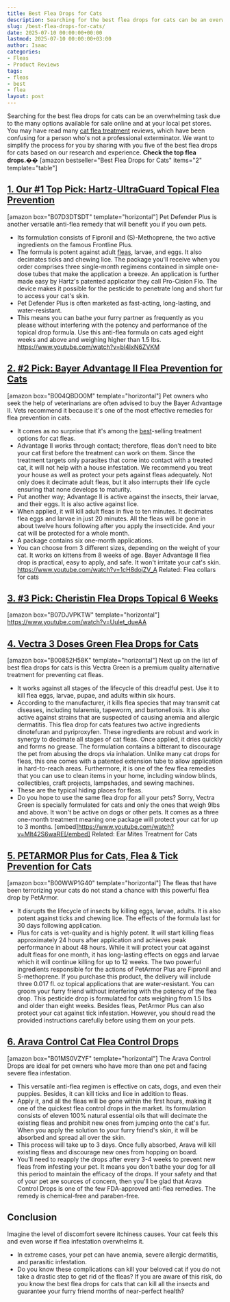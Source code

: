 ```yaml
---
title: Best Flea Drops for Cats
description: Searching for the best flea drops for cats can be an overwhelming task due to the many options available for sale online and at your local pet stores. You may...
slug: /best-flea-drops-for-cats/
date: 2025-07-10 00:00:00+00:00
lastmod: 2025-07-10 00:00:00+03:00
author: Isaac
categories:
- Fleas
- Product Reviews
tags:
- fleas
- best
- flea
layout: post
---
```

Searching for the best flea drops for cats can be an overwhelming task due to the many options available for sale online and at your local pet stores.
You may have read many
[cat flea treatment](https://pestpolicy.com/best-flea-treatment-for-cats/)
reviews, which have been confusing for a person who's not a professional exterminator.
We want to simplify the process for you by sharing with you five of the best flea drops for cats based on our research and experience.
**Check the top flea drops.��**
[amazon bestseller="Best Flea Drops for Cats" items="2" template="table"]
## [1. Our #1 Top Pick: Hartz-UltraGuard Topical Flea Prevention](https://www.amazon.com/dp/B07D3DTSDT/?tag=p-policy-20)
[amazon box="B07D3DTSDT" template="horizontal"]
Pet Defender Plus is another versatile anti-flea remedy that will benefit you if you own pets.
- Its formulation consists of Fipronil and (S)-Methoprene, the two active ingredients on the famous Frontline Plus.
- The formula is potent against adult [fleas](https://pestpolicy.com/best-flea-carpet-powder/), larvae, and eggs. It also decimates ticks and chewing lice.
The package you'll receive when you order comprises three single-month regimens contained in simple one-dose tubes that make the application a breeze.
An application is further made easy by Hartz's patented applicator they call Pro-Cision Flo. The device makes it possible for the pesticide to penetrate long and short fur to access your cat's skin.
- Pet Defender Plus is often marketed as fast-acting, long-lasting, and water-resistant.
- This means you can bathe your furry partner as frequently as you please without interfering with the potency and performance of the topical drop formula.
Use this anti-flea formula on cats aged eight weeks and above and weighing higher than 1.5 lbs.
https://www.youtube.com/watch?v=bl4IxN6ZVKM
## [2. #2 Pick: Bayer Advantage II Flea Prevention for Cats](https://www.amazon.com/dp/B004QBDO0M/?tag=p-policy-20)
[amazon box="B004QBDO0M" template="horizontal"]
Pet owners who seek the help of veterinarians are often advised to buy the Bayer Advantage II. Vets recommend it because it's one of the most effective remedies for flea prevention in cats.
- It comes as no surprise that it's among the [best](https://pestpolicy.com/best-flea-collar-for-dogs/)-selling treatment options for cat fleas.
- Advantage II works through contact; therefore, fleas don't need to bite your cat first before the treatment can work on them.
Since the treatment targets only parasites that come into contact with a treated cat, it will not help with a house infestation.
We recommend you treat your house as well as protect your pets against fleas adequately.
Not only does it decimate adult fleas, but it also interrupts their life cycle ensuring that none develops to maturity.
- Put another way; Advantage II is active against the insects, their larvae, and their eggs. It is also active against lice.
- When applied, it will kill adult fleas in five to ten minutes. It decimates flea eggs and larvae in just 20 minutes.
All the fleas will be gone in about twelve hours following after you apply the insecticide. And your cat will be protected for a whole month.
- A package contains six one-month applications.
- You can choose from 3 different sizes, depending on the weight of your cat. It works on kittens from 8 weeks of age.
Bayer Advantage II flea drop is practical, easy to apply, and safe. It won't irritate your cat's skin.
https://www.youtube.com/watch?v=1cH8dojZV_A
Related:
Flea collars for cats
## [3. #3 Pick: Cheristin Flea Drops Topical 6 Weeks](https://www.amazon.com/dp/B07DJVPKTW/?tag=p-policy-20)
[amazon box="B07DJVPKTW" template="horizontal"]
https://www.youtube.com/watch?v=Uulet_dueAA
## [4. Vectra 3 Doses Green Flea Drops for Cats](https://www.amazon.com/dp/B00852H58K/?tag=p-policy-20)
[amazon box="B00852H58K" template="horizontal"]
Next up on the list of best flea drops for cats is this Vectra Green is a premium quality alternative treatment for preventing cat fleas.
- It works against all stages of the lifecycle of this dreadful pest. Use it to kill flea eggs, larvae, pupae, and adults within six hours.
- According to the manufacturer, it kills flea species that may transmit cat diseases, including tularemia, tapeworm, and bartonellosis.
It is also active against strains that are suspected of causing anemia and allergic dermatitis.
This flea drop for cats features two active ingredients  dinotefuran and pyriproxyfen. These ingredients are robust and work in synergy to decimate all stages of cat fleas.
Once applied, it dries quickly and forms no grease. The formulation contains a bitterant to discourage the pet from abusing the drops via inhalation.
Unlike many cat drops for fleas, this one comes with a patented extension tube to allow application in hard-to-reach areas.
Furthermore, it is one of the few flea remedies that you can use to clean items in your home, including window blinds, collectibles, craft projects, lampshades, and sewing machines.
- These are the typical hiding places for fleas.
- Do you hope to use the same flea drop for all your pets? Sorry, Vectra Green is specially formulated for cats and only the ones that weigh 9lbs and above.
It won't be active on dogs or other pets. It comes as a three one-month treatment meaning one package will protect your cat for up to 3 months.
[embed]https://www.youtube.com/watch?v=Mlt42S6waRE[/embed]
Related:
Ear Mites Treatment for Cats
## [5. PETARMOR Plus for Cats, Flea & Tick Prevention for Cats](https://www.amazon.com/dp/B00WWP1G40/?tag=p-policy-20)
[amazon box="B00WWP1G40" template="horizontal"]
The fleas that have been terrorizing your cats do not stand a chance with this powerful flea drop by PetArmor.
- It disrupts the lifecycle of insects by killing eggs, larvae, adults. It is also potent against ticks and chewing lice. The effects of the formula last for 30 days following application.
- Plus for cats is vet-quality and is highly potent. It will start killing fleas approximately 24 hours after application and achieves peak performance in about 48 hours.
While it will protect your cat against adult fleas for one month, it has long-lasting effects on eggs and larvae which it will continue killing for up to 12 weeks.
The two powerful ingredients responsible for the actions of PetArmor Plus are Fipronil and S-methoprene.
If you purchase this product, the delivery will include three 0.017 fl. oz topical applications that are water-resistant. You can groom your furry friend without interfering with the potency of the flea drop.
This pesticide drop is formulated for cats weighing from 1.5 lbs and older than eight weeks.
Besides fleas, PetArmor Plus can also protect your cat against tick infestation. However, you should read the provided instructions carefully before using them on your pets.
## [6. Arava Control Cat Flea Control Drops](https://www.amazon.com/dp/B01MS0VZYF/?tag=p-policy-20)
[amazon box="B01MS0VZYF" template="horizontal"]
The Arava Control Drops are ideal for pet owners who have more than one pet and facing severe flea infestation.
- This versatile anti-flea regimen is effective on cats, dogs, and even their puppies. Besides, it can kill ticks and lice in addition to fleas.
- Apply it, and all the fleas will be gone within the first hours, making it one of the quickest flea control drops in the market.
Its formulation consists of eleven 100% natural essential oils that will decimate the existing fleas and prohibit new ones from jumping onto the cat's fur.
When you apply the solution to your furry friend's skin, it will be absorbed and spread all over the skin.
- This process will take up to 3 days. Once fully absorbed, Arava will kill existing fleas and discourage new ones from hopping on board.
- You'll need to reapply the drops after every 3-4 weeks to prevent new fleas from infesting your pet.
It means you don't bathe your dog for all this period to maintain the efficacy of the drops.
If your safety and that of your pet are sources of concern, then you'll be glad that Arava Control Drops is one of the few FDA-approved anti-flea remedies. The remedy is chemical-free and paraben-free.
## Conclusion
Imagine the level of discomfort severe itchiness causes. Your cat feels this and even worse if flea infestation overwhelms it.
- In extreme cases, your pet can have anemia, severe allergic dermatitis, and parasitic infestation.
- Do you know these complications can kill your beloved cat if you do not take a drastic step to get rid of the fleas?
If you are aware of this risk, do you know the best flea drops for cats that can kill all the insects and guarantee your furry friend months of near-perfect health?